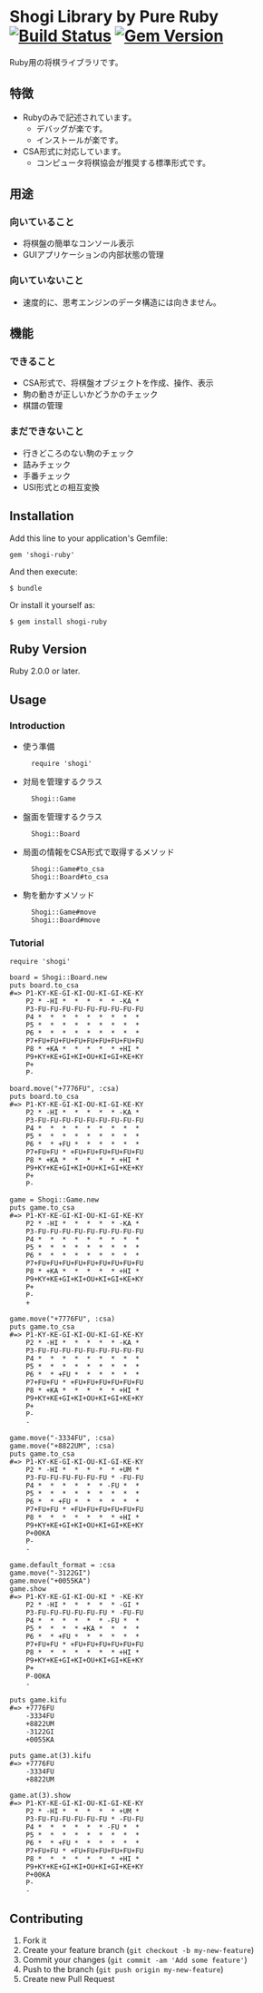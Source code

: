 # Shogi Library by Pure Ruby [![Build Status](https://secure.travis-ci.org/myokoym/shogi-ruby.png?branch=master)](http://travis-ci.org/myokoym/shogi-ruby) [![Gem Version](https://badge.fury.io/rb/shogi-ruby.png)](http://badge.fury.io/rb/shogi-ruby)

Ruby用の将棋ライブラリです。

## 特徴

* Rubyのみで記述されています。
  * デバッグが楽です。
  * インストールが楽です。
* CSA形式に対応しています。
  * コンピュータ将棋協会が推奨する標準形式です。

## 用途

### 向いていること

* 将棋盤の簡単なコンソール表示
* GUIアプリケーションの内部状態の管理

### 向いていないこと

* 速度的に、思考エンジンのデータ構造には向きません。

## 機能

### できること

* CSA形式で、将棋盤オブジェクトを作成、操作、表示
* 駒の動きが正しいかどうかのチェック
* 棋譜の管理

### まだできないこと

* 行きどころのない駒のチェック
* 詰みチェック
* 手番チェック
* USI形式との相互変換

## Installation

Add this line to your application's Gemfile:

    gem 'shogi-ruby'

And then execute:

    $ bundle

Or install it yourself as:

    $ gem install shogi-ruby

## Ruby Version

Ruby 2.0.0 or later.

## Usage

### Introduction

* 使う準備

        require 'shogi'

* 対局を管理するクラス

        Shogi::Game

* 盤面を管理するクラス

        Shogi::Board

* 局面の情報をCSA形式で取得するメソッド

        Shogi::Game#to_csa
        Shogi::Board#to_csa

* 駒を動かすメソッド

        Shogi::Game#move
        Shogi::Board#move

### Tutorial

    require 'shogi'

    board = Shogi::Board.new
    puts board.to_csa
    #=> P1-KY-KE-GI-KI-OU-KI-GI-KE-KY
        P2 * -HI *  *  *  *  * -KA * 
        P3-FU-FU-FU-FU-FU-FU-FU-FU-FU
        P4 *  *  *  *  *  *  *  *  * 
        P5 *  *  *  *  *  *  *  *  * 
        P6 *  *  *  *  *  *  *  *  * 
        P7+FU+FU+FU+FU+FU+FU+FU+FU+FU
        P8 * +KA *  *  *  *  * +HI * 
        P9+KY+KE+GI+KI+OU+KI+GI+KE+KY
        P+
        P-

    board.move("+7776FU", :csa)
    puts board.to_csa
    #=> P1-KY-KE-GI-KI-OU-KI-GI-KE-KY
        P2 * -HI *  *  *  *  * -KA * 
        P3-FU-FU-FU-FU-FU-FU-FU-FU-FU
        P4 *  *  *  *  *  *  *  *  * 
        P5 *  *  *  *  *  *  *  *  * 
        P6 *  * +FU *  *  *  *  *  * 
        P7+FU+FU * +FU+FU+FU+FU+FU+FU
        P8 * +KA *  *  *  *  * +HI * 
        P9+KY+KE+GI+KI+OU+KI+GI+KE+KY
        P+
        P-

    game = Shogi::Game.new
    puts game.to_csa
    #=> P1-KY-KE-GI-KI-OU-KI-GI-KE-KY
        P2 * -HI *  *  *  *  * -KA * 
        P3-FU-FU-FU-FU-FU-FU-FU-FU-FU
        P4 *  *  *  *  *  *  *  *  * 
        P5 *  *  *  *  *  *  *  *  * 
        P6 *  *  *  *  *  *  *  *  * 
        P7+FU+FU+FU+FU+FU+FU+FU+FU+FU
        P8 * +KA *  *  *  *  * +HI * 
        P9+KY+KE+GI+KI+OU+KI+GI+KE+KY
        P+
        P-
        +

    game.move("+7776FU", :csa)
    puts game.to_csa
    #=> P1-KY-KE-GI-KI-OU-KI-GI-KE-KY
        P2 * -HI *  *  *  *  * -KA * 
        P3-FU-FU-FU-FU-FU-FU-FU-FU-FU
        P4 *  *  *  *  *  *  *  *  * 
        P5 *  *  *  *  *  *  *  *  * 
        P6 *  * +FU *  *  *  *  *  * 
        P7+FU+FU * +FU+FU+FU+FU+FU+FU
        P8 * +KA *  *  *  *  * +HI * 
        P9+KY+KE+GI+KI+OU+KI+GI+KE+KY
        P+
        P-
        -

    game.move("-3334FU", :csa)
    game.move("+8822UM", :csa)
    puts game.to_csa
    #=> P1-KY-KE-GI-KI-OU-KI-GI-KE-KY
        P2 * -HI *  *  *  *  * +UM * 
        P3-FU-FU-FU-FU-FU-FU * -FU-FU
        P4 *  *  *  *  *  * -FU *  * 
        P5 *  *  *  *  *  *  *  *  * 
        P6 *  * +FU *  *  *  *  *  * 
        P7+FU+FU * +FU+FU+FU+FU+FU+FU
        P8 *  *  *  *  *  *  * +HI * 
        P9+KY+KE+GI+KI+OU+KI+GI+KE+KY
        P+00KA
        P-
        -

    game.default_format = :csa
    game.move("-3122GI")
    game.move("+0055KA")
    game.show
    #=> P1-KY-KE-GI-KI-OU-KI * -KE-KY
        P2 * -HI *  *  *  *  * -GI * 
        P3-FU-FU-FU-FU-FU-FU * -FU-FU
        P4 *  *  *  *  *  * -FU *  * 
        P5 *  *  *  * +KA *  *  *  * 
        P6 *  * +FU *  *  *  *  *  * 
        P7+FU+FU * +FU+FU+FU+FU+FU+FU
        P8 *  *  *  *  *  *  * +HI * 
        P9+KY+KE+GI+KI+OU+KI+GI+KE+KY
        P+
        P-00KA
        -

    puts game.kifu
    #=> +7776FU
        -3334FU
        +8822UM
        -3122GI
        +0055KA

    puts game.at(3).kifu
    #=> +7776FU
        -3334FU
        +8822UM

    game.at(3).show
    #=> P1-KY-KE-GI-KI-OU-KI-GI-KE-KY
        P2 * -HI *  *  *  *  * +UM * 
        P3-FU-FU-FU-FU-FU-FU * -FU-FU
        P4 *  *  *  *  *  * -FU *  * 
        P5 *  *  *  *  *  *  *  *  * 
        P6 *  * +FU *  *  *  *  *  * 
        P7+FU+FU * +FU+FU+FU+FU+FU+FU
        P8 *  *  *  *  *  *  * +HI * 
        P9+KY+KE+GI+KI+OU+KI+GI+KE+KY
        P+00KA
        P-
        -

## Contributing

1. Fork it
2. Create your feature branch (`git checkout -b my-new-feature`)
3. Commit your changes (`git commit -am 'Add some feature'`)
4. Push to the branch (`git push origin my-new-feature`)
5. Create new Pull Request
